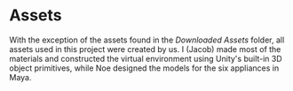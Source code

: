 # Assets

With the exception of the assets found in the *Downloaded Assets* folder, all assets used in this project were created by us. I (Jacob) made most of the materials and constructed the virtual environment using Unity's built-in 3D object primitives, while Noe designed the models for the six appliances in Maya.
